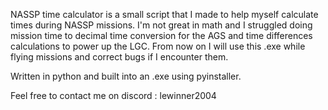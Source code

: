NASSP time calculator is a small script that I made to help myself calculate times during NASSP missions. I'm not great in math and I struggled doing mission time to decimal time conversion for the AGS and time differences calculations to power up the LGC. From now on I will use this .exe while flying missions and correct bugs if I encounter them.

Written in python and built into an .exe using pyinstaller.

Feel free to contact me on discord : lewinner2004
